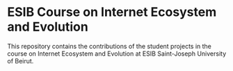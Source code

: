 # ESIB Course on Internet Ecosystem and Evolution

This repository contains the contributions of the student projects in the course on Internet Ecosystem and Evolution at ESIB Saint-Joseph University of Beirut.
